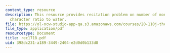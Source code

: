 ```yaml
---
content_type: resource
description: This resource provides recitation problem on number of monomers and Polystyrene's
  character ratio to water.
file: https://ol-ocw-studio-app-qa.s3.amazonaws.com/courses/20-110j-thermodynamics-of-biomolecular-systems-fall-2005/398dc231a18934492404e2d0d0b133d8_rec1718.pdf
file_type: application/pdf
resourcetype: Document
title: rec1718.pdf
uid: 398dc231-a189-3449-2404-e2d0d0b133d8
---
```

